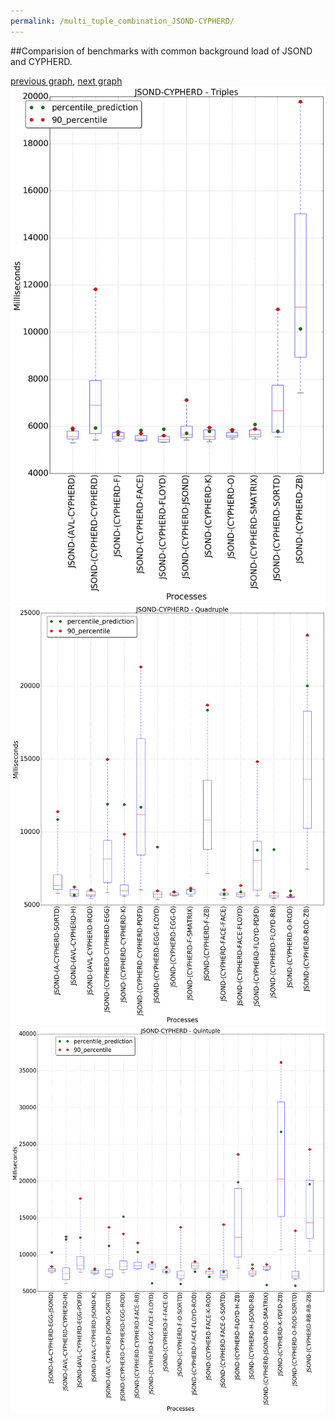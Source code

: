 ```yaml
---
permalink: /multi_tuple_combination_JSOND-CYPHERD/
---
```


##Comparision of benchmarks with common background load of JSOND and CYPHERD.

[previous graph](../multi_tuple_combination_JSOND-A/), [next graph](../multi_tuple_combination_JSOND-EGG/)
![graph figure](./images/triple/JSOND/JSOND-CYPHERD_box.png)![graph figure](./images/quadruple/JSOND/JSOND-CYPHERD_box.png)![graph figure](./images/quintuple/JSOND/JSOND-CYPHERD_box.png)